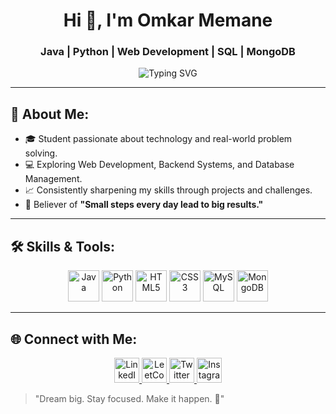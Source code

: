 <h1 align="center">Hi 👋, I'm Omkar Memane</h1>
<h3 align="center">Java | Python | Web Development | SQL | MongoDB</h3>

<p align="center">
  <img src="https://readme-typing-svg.herokuapp.com?font=Fira+Code&size=24&duration=4000&pause=1000&center=true&vCenter=true&width=600&lines=Developer+%7C+Problem+Solver+%7C+Learner;Java+%7C+Python+%7C+SQL+%7C+MongoDB+Explorer;Building+Projects+with+Passion+%F0%9F%9A%80" alt="Typing SVG" />
</p>

---

## 🚀 About Me:
- 🎓 Student passionate about technology and real-world problem solving.
- 💻 Exploring Web Development, Backend Systems, and Database Management.
- 📈 Consistently sharpening my skills through projects and challenges.
- 🚀 Believer of **"Small steps every day lead to big results."**

---

## 🛠️ Skills & Tools:

<p align="center">
  <img src="https://cdn.jsdelivr.net/gh/devicons/devicon/icons/java/java-original.svg" alt="Java" width="50" height="50"/>
  <img src="https://cdn.jsdelivr.net/gh/devicons/devicon/icons/python/python-original.svg" alt="Python" width="50" height="50"/> 
  <img src="https://cdn.jsdelivr.net/gh/devicons/devicon/icons/html5/html5-original.svg" alt="HTML5" width="50" height="50"/>
  <img src="https://cdn.jsdelivr.net/gh/devicons/devicon/icons/css3/css3-original.svg" alt="CSS3" width="50" height="50"/>
  <img src="https://cdn.jsdelivr.net/gh/devicons/devicon/icons/mysql/mysql-original.svg" alt="MySQL" width="50" height="50"/>
  <img src="https://cdn.jsdelivr.net/gh/devicons/devicon/icons/mongodb/mongodb-original.svg" alt="MongoDB" width="50" height="50"/>
</p>

---

## 🌐 Connect with Me:

<p align="center">
  <a href="https://www.linkedin.com/in/omkar-memane-91b13b28b/" target="_blank">
    <img src="https://cdn.jsdelivr.net/gh/devicons/devicon/icons/linkedin/linkedin-original.svg" alt="LinkedIn" width="40" height="40"/>
  </a>
  <a href="https://leetcode.com/u/OmkaR_Memane09/" target="_blank">
    <img src="https://upload.wikimedia.org/wikipedia/commons/1/19/LeetCode_logo_black.png" alt="LeetCode" width="40" height="40"/>
  </a>
  <a href="https://x.com/OmkarR_Memane09?t=HM7Le0XoZUPb-36QqLg60Q&s=08" target="_blank">
    <img src="https://cdn-icons-png.flaticon.com/512/733/733579.png" alt="Twitter" width="40" height="40"/>
  </a>
  <a href="https://instagram.com/omkar_memane_09_" target="_blank">
    <img src="https://cdn-icons-png.flaticon.com/512/2111/2111463.png" alt="Instagram" width="40" height="40"/>
  </a>
</p>


> "Dream big. Stay focused. Make it happen. 🚀"
